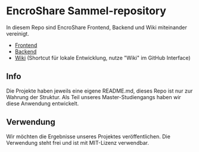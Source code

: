 # EncroShare Sammel-repository

In diesem Repo sind EncroShare Frontend, Backend und Wiki miteinander vereinigt.

- [Frontend](secure_journal_frontend)
- [Backend](secure_journal_backend)
- [Wiki](encroshare.wiki) (Shortcut für lokale Entwicklung, nutze "Wiki" im GitHub Interface)

## Info

Die Projekte haben jeweils eine eigene README.md, dieses Repo ist nur zur Wahrung der Struktur. Als Teil unseres Master-Studiengangs haben wir diese Anwendung entwickelt.

## Verwendung

Wir möchten die Ergebnisse unseres Projektes veröffentlichen. Die Verwendung steht frei und ist mit MIT-Lizenz verwendbar.
